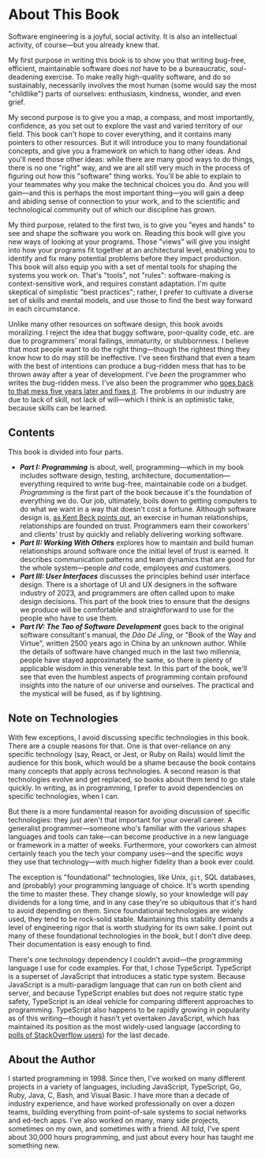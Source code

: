 # About This Book

Software engineering is a joyful, social activity. It is also an intellectual activity, of course—but you already knew that.

My first purpose in writing this book is to show you that writing bug-free, efficient, maintainable software does *not* have to be a bureaucratic, soul-deadening exercise. To make really high-quality software, and do so sustainably, necessarily involves the most human (some would say the most "childlike") parts of ourselves: enthusiasm, kindness, wonder, and even grief.

My second purpose is to give you a map, a compass, and most importantly, confidence, as you set out to explore the vast and varied territory of our field. This book can't hope to cover everything, and it contains many pointers to other resources. But it will introduce you to many foundational concepts, and give you a framework on which to hang other ideas. And you'll need those other ideas: while there are many good ways to do things, there is no one "right" way, and we are all still very much in the process of figuring out how this "software" thing works. You'll be able to explain to your teammates why you make the technical choices you do. And you will gain—and this is perhaps the most important thing—you will gain a deep and abiding sense of connection to your work, and to the scientific and technological community out of which our discipline has grown.

My third purpose, related to the first two, is to give you "eyes and hands" to see and shape the software you work on. Reading this book will give you new ways of looking at your programs. Those "views" will give you insight into how your programs fit together at an architectural level, enabling you to identify and fix many potential problems before they impact production. This book will also equip you with a set of mental tools for shaping the systems you work on. That's "tools", not "rules": software-making is context-sensitive work, and requires constant adaptation. I'm quite skeptical of simplistic "best practices"; rather, I prefer to cultivate a diverse set of skills and mental models, and use those to find the best way forward in each circumstance.

Unlike many other resources on software design, this book avoids moralizing. I reject the idea that buggy software, poor-quality code, etc. are due to programmers' moral failings, immaturity, or stubbornness. I believe that most people want to do the right thing—though the rightest thing they know how to do may still be ineffective. I've seen firsthand that even a team with the best of intentions can produce a bug-ridden mess that has to be thrown away after a year of development. I've _been_ the programmer who writes the bug-ridden mess. I've also been the programmer who [goes back to that mess five years later and fixes it](https://github.com/gavmor/dunmanifestin/compare/3dd7afc9f582ad86e5f3828784a75375b81b56b2...431c1c2f7dbdfbe6833f6654ec4abdc6d8703212). The problems in our industry are due to lack of skill, not lack of will—which I think is an optimistic take, because skills can be learned.

## Contents

This book is divided into four parts.

- _**Part I: Programming**_ is about, well, programming—which in my book includes software design, testing, architecture, documentation—everything required to write bug-free, maintainable code on a budget. _Programming_ is the first part of the book because it's the foundation of everything we do. Our job, ultimately, boils down to getting computers to do what we want in a way that doesn't cost a fortune. Although software design is, [as Kent Beck points out](https://tidyfirst.substack.com/p/coming-soon), an exercise in human relationships, relationships are founded on trust. Programmers earn their coworkers' and clients' trust by quickly and reliably delivering working software.
- _**Part II: Working With Others**_ explores how to maintain and build human relationships around software once the initial level of trust is earned. It describes communication patterns and team dynamics that are good for the whole system—people _and_ code, employees _and_ customers.
- _**Part III: User Interfaces**_ discusses the principles behind user interface design. There is a shortage of UI and UX designers in the software industry of 2023, and programmers are often called upon to make design decisions. This part of the book tries to ensure that the designs we produce will be comfortable and straightforward to use for the people who have to use them.
- _**Part IV: The Tao of Software Development**_ goes back to the original software consultant's manual, the _Dào Dé Jīng_, or "Book of the Way and Virtue", written 2500 years ago in China by an unknown author. While the details of software have changed much in the last two millennia, people have stayed approximately the same, so there is plenty of applicable wisdom in this venerable text. In this part of the book, we'll see that even the humblest aspects of programming contain profound insights into the nature of our universe and ourselves. The practical and the mystical will be fused, as if by lightning.

## Note on Technologies

With few exceptions, I avoid discussing specific technologies in this book. There are a couple reasons for that. One is that over-reliance on any specific technology (say, React, or Jest, or Ruby on Rails) would limit the audience for this book, which would be a shame because the book contains many concepts that apply across technologies. A second reason is that technologies evolve and get replaced, so books about them tend to go stale quickly. In writing, as in programming, I prefer to avoid dependencies on specific technologies, when I can.

But there is a more fundamental reason for avoiding discussion of specific technologies: they just aren't that important for your overall career. A generalist programmer—someone who's familiar with the various shapes languages and tools can take—can become productive in a new language or framework in a matter of weeks.  Furthermore, your coworkers can almost certainly teach you the tech your company uses—and the specific _ways_ they use that technology—with much higher fidelity than a book ever could.

The exception is "foundational" technologies, like Unix, `git`, SQL databases, and (probably) your programming language of choice. It's worth spending the time to master these. They change slowly, so your knowledge will pay dividends for a long time, and in any case they're so ubiquitous that it's hard to avoid depending on them. Since foundational technologies are widely used, they tend to be rock-solid stable. Maintaining this stability demands a level of engineering rigor that is worth studying for its own sake. I point out many of these foundational technologies in the book, but I don't dive deep. Their documentation is easy enough to find.

There's one technology dependency I couldn't avoid—the programming language I use for code examples. For that, I chose TypeScript. TypeScript is a superset of JavaScript that introduces a static type system. Because JavaScript is a multi-paradigm language that can run on both client and server, and because TypeScript enables but does not require static type safety, TypeScript is an ideal vehicle for comparing different approaches to programming. TypeScript also happens to be rapidly growing in popularity as of this writing—though it hasn't yet overtaken JavaScript, which has maintained its position as the most widely-used language (according to [polls of StackOverflow users](https://insights.stackoverflow.com/survey/2020#most-popular-technologies)) for the last decade.

## About the Author

I started programming in 1998. Since then, I've worked on many different projects in a variety of languages, including JavaScript, TypeScript, Go, Ruby, Java, C, Bash, and Visual Basic. I have more than a decade of industry experience, and have worked professionally on over a dozen teams, building everything from point-of-sale systems to social networks and ed-tech apps. I've also worked on many, many side projects, sometimes on my own, and sometimes with a friend. All told, I've spent about 30,000 hours programming, and just about every hour has taught me something new.
